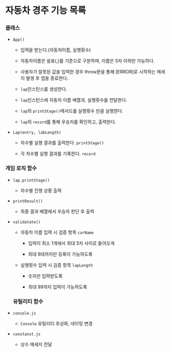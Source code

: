 # 자동차 경주 기능 목록

### 클래스

- `App()`

  - 입력을 받는다.(자동차이름, 실행횟수)

  - 자동차이름은 쉼표(,)를 기준으로 구분하며, 이름은 5자 이하만 가능하다.

  - 사용자가 잘못된 값을 입력한 경우 throw문을 통해 [ERROR]로 시작하는 메세지 발생 후 앱을 종료한다.

  - `lap`인스턴스를 생성한다.

  - `lap`인스턴스에 자동차 이름 배열과, 실행횟수를 전달한다.

  - `lap`의 `printStage()`메서드를 실행횟수 만큼 실행한다.

  - `lap`의 `record`를 통해 우승자를 확인하고, 출력한다.

- `Lap(entry, labLength)`

  - 차수별 실행 결과를 출력한다. `printStage()`

  - 각 차수별 실행 결과를 기록한다. `record`

### 게임 로직 함수

- `lap.printStage()`

  - 차수별 진행 상황 출력

- `printResult()`

  - 최종 결과 배열에서 우승자 판단 후 출력

- `validatate()`

  - 자동차 이름 입력 시 검증 항목 `carName`

    - 입력이 최소 1개에서 최대 5자 사이로 들어오게

    - 최대 9대까지만 등록이 가능하도록

  - 실행횟수 입력 시 검증 항목 `lapLength`

    - 숫자만 입력받도록

    - 최대 99까지 입력이 가능하도록

  ### 유틸리티 함수

- `console.js`

    - `Console` 유틸리티 추상화, 네이밍 변경

- `constanst.js`

    - 상수 메세지 전달

